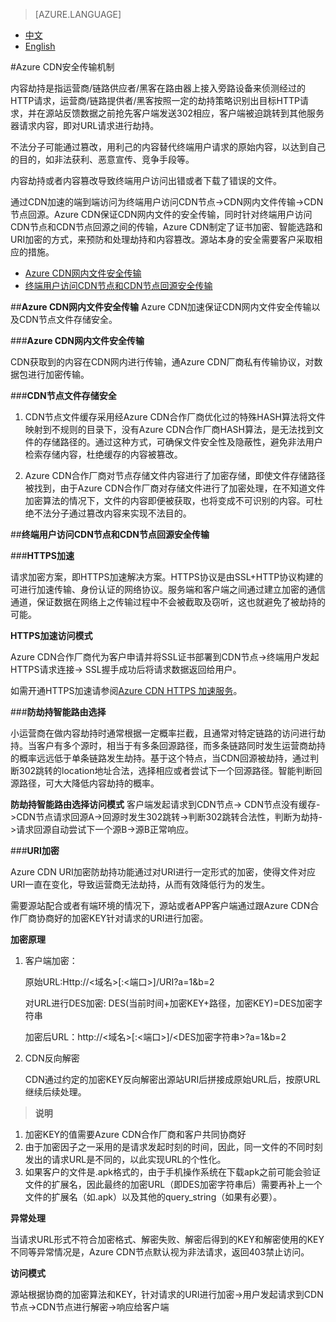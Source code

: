 <properties linkid="dev-net-common-tasks-cdn" urlDisplayName="CDN" pageTitle="Overview of Azure CDN in China - Azure feature guide" metaKeywords="Azure CDN, Azure CDN, Azure blobs, Azure caching, Azure add-ons, CDN, CDN加速, CDN服务, 主流CDN, 多场景加速, 免费CDN, CDN网站加速, 网站加速, 网页加速, 静态加速, 下载加速, VOD加速, 流媒体直播加速, 云服务,  存储账户,缓存刷新, 回源, 云加速, 加速效果, 节点, 流量, CNAME, 带宽, 网速, 防盗链,https加速, 低成本带宽, 访问加速, 小文件加速, 下载加速, 大文件加速, 流媒体加速, HTTPS安全加速, 缓存刷新, 内容预加载, 防盗链, 日志下载, CDN技术文档, CDN帮助文档, CDN FAQ" description="Learn the overview of Azure CDN, advantages, typical scenarios and key features." metaCanonical="" services="" documentationCenter=".NET" title="" authors="" solutions="" manager="" editor="" />
<tags ms.service="cdn"
    ms.date="4/7/2016"
    wacn.date="4/7/2016"
    wacn.lang="cn"
    />

> [AZURE.LANGUAGE]
- [中文](/documentation/articles/cdn-security/)
- [English](/documentation/articles/cdn-enus-security/) 

#Azure CDN安全传输机制

内容劫持是指运营商/链路供应者/黑客在路由器上接入旁路设备来侦测经过的HTTP请求，运营商/链路提供者/黑客按照一定的劫持策略识别出目标HTTP请求，并在源站反馈数据之前抢先客户端发送302相应，客户端被迫跳转到其他服务器请求内容，即对URL请求进行劫持。

不法分子可能通过篡改，用利己的内容替代终端用户请求的原始内容，以达到自己的目的，如非法获利、恶意宣传、竞争手段等。

内容劫持或者内容篡改导致终端用户访问出错或者下载了错误的文件。

通过CDN加速的端到端访问为终端用户访问CDN节点->CDN网内文件传输->CDN节点回源。Azure CDN保证CDN网内文件的安全传输，同时针对终端用户访问CDN节点和CDN节点回源之间的传输，Azure CDN制定了证书加密、智能选路和URI加密的方式，来预防和处理劫持和内容篡改。源站本身的安全需要客户采取相应的措施。

+ [Azure CDN网内文件安全传输](#step1)
+ [终端用户访问CDN节点和CDN节点回源安全传输](#step2)


##**Azure CDN网内文件安全传输**<a id="step1"></a>
Azure CDN加速保证CDN网内文件安全传输以及CDN节点文件存储安全。

###**Azure CDN网内文件安全传输**

CDN获取到的内容在CDN网内进行传输，通Azure CDN厂商私有传输协议，对数据包进行加密传输。

###**CDN节点文件存储安全**

1.	CDN节点文件缓存采用经Azure CDN合作厂商优化过的特殊HASH算法将文件映射到不规则的目录下，没有Azure CDN合作厂商HASH算法，是无法找到文件的存储路径的。通过这种方式，可确保文件安全性及隐蔽性，避免非法用户检索存储内容，杜绝缓存的内容被篡改。

2.	 Azure CDN合作厂商对节点存储文件内容进行了加密存储，即使文件存储路径被找到，由于Azure CDN合作厂商对存储文件进行了加密处理，在不知道文件加密算法的情况下，文件的内容即便被获取，也将变成不可识别的内容。可杜绝不法分子通过篡改内容来实现不法目的。


##**终端用户访问CDN节点和CDN节点回源安全传输**<a id="step2"></a>

###**HTTPS加速**

请求加密方案，即HTTPS加速解决方案。HTTPS协议是由SSL+HTTP协议构建的可进行加速传输、身份认证的网络协议。服务端和客户端之间通过建立加密的通信通道，保证数据在网络上之传输过程中不会被截取及窃听，这也就避免了被劫持的可能。

**HTTPS加速访问模式**

Azure CDN合作厂商代为客户申请并将SSL证书部署到CDN节点->终端用户发起HTTPS请求连接-> SSL握手成功后将请求数据返回给用户。

如需开通HTTPS加速请参阅[Azure CDN HTTPS 加速服务](https://www.azure.cn/documentation/articles/cdn-https-how-to/)。

###**防劫持智能路由选择**

小运营商在做内容劫持时通常根据一定概率拦截，且通常对特定链路的访问进行劫持。当客户有多个源时，相当于有多条回源路径，而多条链路同时发生运营商劫持的概率远远低于单条链路发生劫持。基于这个特点，当CDN回源被劫持，通过判断302跳转的location地址合法，选择相应或者尝试下一个回源路径。智能判断回源路径，可大大降低内容劫持的概率。

**防劫持智能路由选择访问模式**
客户端发起请求到CDN节点-> CDN节点没有缓存->CDN节点请求回源A->回源时发生302跳转->判断302跳转合法性，判断为劫持->请求回源自动尝试下一个源B->源B正常响应。

###**URI加密**

Azure CDN URI加密防劫持功能通过对URI进行一定形式的加密，使得文件对应URI一直在变化，导致运营商无法劫持，从而有效降低行为的发生。

需要源站配合或者有端环境的情况下，源站或者APP客户端通过跟Azure CDN合作厂商协商好的加密KEY针对请求的URI进行加密。

**加密原理**

1. 客户端加密：

    原始URL:Http://<域名>[:<端口>]/URI?a=1&b=2

    对URL进行DES加密: DES(当前时间+加密KEY+路径，加密KEY)=DES加密字符串

    加密后URL：http://<域名>[:<端口>]/<DES加密字符串>?a=1&b=2

2. CDN反向解密

    CDN通过约定的加密KEY反向解密出源站URI后拼接成原始URL后，按原URL继续后续处理。

>**说明**

1. 加密KEY的值需要Azure CDN合作厂商和客户共同协商好
2. 由于加密因子之一采用的是请求发起时刻的时间，因此，同一文件的不同时刻发出的请求URL是不同的，以此实现URL的个性化。
3. 如果客户的文件是.apk格式的，由于手机操作系统在下载apk之前可能会验证文件的扩展名，因此最终的加密URL（即DES加密字符串后）需要再补上一个文件的扩展名（如.apk）以及其他的query_string（如果有必要）。

**异常处理**

当请求URL形式不符合加密格式、解密失败、解密后得到的KEY和解密使用的KEY不同等异常情况是，Azure CDN节点默认视为非法请求，返回403禁止访问。

**访问模式**

源站根据协商的加密算法和KEY，针对请求的URI进行加密->用户发起请求到CDN节点->CDN节点进行解密->响应给客户端




